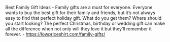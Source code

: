 Best Family Gift Ideas - Family gifts are a must for everyone. Everyone wants to buy the best gift for their family and friends, but it’s not always easy to find that perfect holiday gift. What do you get them? Where should you start looking? The perfect Christmas, birthday or wedding gift can make all the difference when not only will they love it but they’ll remember it forever. - https://lowpriceshirt.com/family-gifts/
